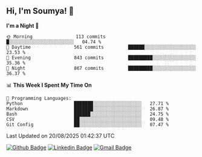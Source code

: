 ## Hi, I'm Soumya! 👋

<!--START_SECTION:waka-->
**I'm a Night 🦉** 

```text
🌞 Morning                113 commits         █░░░░░░░░░░░░░░░░░░░░░░░░   04.74 % 
🌆 Daytime                561 commits         ██████░░░░░░░░░░░░░░░░░░░   23.53 % 
🌃 Evening                843 commits         █████████░░░░░░░░░░░░░░░░   35.36 % 
🌙 Night                  867 commits         █████████░░░░░░░░░░░░░░░░   36.37 % 
```


📊 **This Week I Spent My Time On** 

```text
💬 Programming Languages: 
Python                   ███████░░░░░░░░░░░░░░░░░░   27.71 % 
Markdown                 ███████░░░░░░░░░░░░░░░░░░   26.87 % 
Bash                     ██████░░░░░░░░░░░░░░░░░░░   24.75 % 
CSV                      ██░░░░░░░░░░░░░░░░░░░░░░░   09.48 % 
Git Config               ██░░░░░░░░░░░░░░░░░░░░░░░   07.47 % 
```


 Last Updated on 20/08/2025 01:42:37 UTC
<!--END_SECTION:waka-->

[![Github Badge](https://img.shields.io/badge/-rubyruins-grey?style=for-the-badge&logo=github&logoColor=white&link=https://github.com/rubyruins/)](https://www.github.com/rubyruins/) 
[![Linkedin Badge](https://img.shields.io/badge/-Soumya%20Parekh-0072b1?style=for-the-badge&logo=Linkedin&logoColor=white&link=https://www.linkedin.com/in/Soumya-Parekh/)](https://www.linkedin.com/in/Soumya-Parekh/) 
[![Gmail Badge](https://img.shields.io/badge/-soumyaparekh.me@gmail.com-c14438?style=for-the-badge&logo=Gmail&logoColor=white&link=mailto:soumyaparekh.me@gmail.com)](mailto:soumyaparekh.me@gmail.com) 
